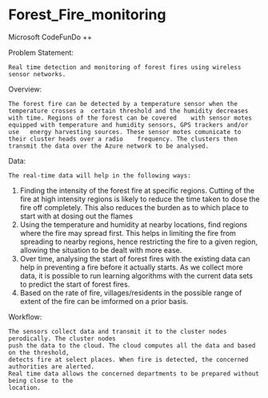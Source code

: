 # Forest_Fire_monitoring
Microsoft CodeFunDo ++

Problem Statement:

	Real time detection and monitoring of forest fires using wireless sensor networks.

Overview:
	
	The forest fire can be detected by a temperature sensor when the temperature crosses a 	certain threshold and the humidity decreases with time. Regions of the forest can be covered 	with sensor motes equipped with temperature and humidity sensors, GPS trackers and/or use	energy harvesting sources. These sensor motes comunicate to their cluster heads over a radio 	frequency. The clusters then transmit the data over the Azure network to be analysed.

Data:

	The real-time data will help in the following ways:
1. Finding the intensity of the forest fire at specific regions. Cutting of the fire at high intensity regions is likely to reduce the time taken to dose the fire off completely. This also reduces the burden as to which place to start with at dosing out the flames
2. Using the temperature and humidity at nearby locations, find regions where the fire may spread first. This helps in limiting the fire from spreading to nearby regions, hence restricting the fire to a given region, allowing the situation to be dealt with more ease.
3. Over time, analysing the start of forest fires with the existing data can help in preventing  a fire before it actually starts. As we collect more data, it is possible to run learning algorithms with the current data sets to predict the start of forest fires.
4. Based on the rate of fire, villages/residents in the possible range of extent of the fire can be imformed on a prior basis.

Workflow:

	The sensors collect data and transmit it to the cluster nodes perodically. The cluster nodes
	push the data to the cloud. The cloud computes all the data and based on the threshold, 
	detects fire at select places. When fire is detected, the concerned authorities are alerted.
	Real time data allows the concerned departments to be prepared without being close to the 
	location.
